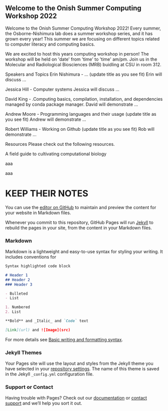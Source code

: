 ## Welcome to the Onish Summer Computing Workshop 2022

Welcome to the Onish Summer Computing Workshop 2022!
Every summer, the Osborne-Nishimura lab does a summer workshop series, and it has grown every year! This summer we are focusing on different topics related to computer literacy and computing basics.

We are excited to host this years computing workshop in person! The workshop will be held on 'date' from 'time' to 'time' am/pm. Join us in the Molecular and Radiological Biosciences (MRB) buidling at CSU in room 312.

Speakers and Topics
Erin Nishimura - ... (update title as you see fit)
Erin will discuss ...

Jessica Hill - Computer systems
Jessica will discuss ...

David King - .Computing basics, compilation, installation, and dependencies managed by conda package manager.
David will demonstrate ...

Andrew Moore - Programming languages and their usage (update title as you see fit)
Andrew will demonstrate ...

Robert Williams - Working on Github (update title as you see fit)
Rob will demonstrate ...

Resources
Please check out the following resources.

A field guide to cultivating computational biology

aaa

aaa



# KEEP THEIR NOTES

You can use the [editor on GitHub](https://github.com/jesshill/onish-computing-workshop.github.io/edit/gh-pages/index.md) to maintain and preview the content for your website in Markdown files.

Whenever you commit to this repository, GitHub Pages will run [Jekyll](https://jekyllrb.com/) to rebuild the pages in your site, from the content in your Markdown files.

### Markdown

Markdown is a lightweight and easy-to-use syntax for styling your writing. It includes conventions for

```markdown
Syntax highlighted code block

# Header 1
## Header 2
### Header 3

- Bulleted
- List

1. Numbered
2. List

**Bold** and _Italic_ and `Code` text

[Link](url) and ![Image](src)
```

For more details see [Basic writing and formatting syntax](https://docs.github.com/en/github/writing-on-github/getting-started-with-writing-and-formatting-on-github/basic-writing-and-formatting-syntax).

### Jekyll Themes

Your Pages site will use the layout and styles from the Jekyll theme you have selected in your [repository settings](https://github.com/jesshill/onish-computing-workshop.github.io/settings/pages). The name of this theme is saved in the Jekyll `_config.yml` configuration file.

### Support or Contact

Having trouble with Pages? Check out our [documentation](https://docs.github.com/categories/github-pages-basics/) or [contact support](https://support.github.com/contact) and we’ll help you sort it out.

